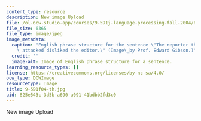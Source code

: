 ```yaml
---
content_type: resource
description: New image Upload
file: /ol-ocw-studio-app/courses/9-591j-language-processing-fall-2004/825e543c3d5ba690a09141bdbb2fd3c0_9-591f04-th.jpg
file_size: 6365
file_type: image/jpeg
image_metadata:
  caption: "English phrase structure for the sentence \"The reporter that the senator\
    \ attacked disliked the editor.\" (Image\_by Prof. Edward Gibson.)"
  credit: ''
  image-alt: Image of English phrase structure for a sentence.
learning_resource_types: []
license: https://creativecommons.org/licenses/by-nc-sa/4.0/
ocw_type: OCWImage
resourcetype: Image
title: 9-591f04-th.jpg
uid: 825e543c-3d5b-a690-a091-41bdbb2fd3c0
---
```

New image Upload